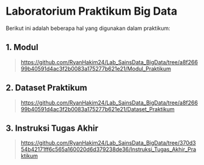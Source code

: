 # Laboratorium Praktikum Big Data

Berikut ini adalah beberapa hal yang digunakan dalam praktikum:

## 1. Modul

> https://github.com/RyanHakim24/Lab_SainsData_BigData/tree/a8f26699b40591d4ac3f2b0083a175277b621e21/Modul_Praktikum

## 2. Dataset Praktikum

> https://github.com/RyanHakim24/Lab_SainsData_BigData/tree/a8f26699b40591d4ac3f2b0083a175277b621e21/Dataset_Praktikum

## 3. Instruksi Tugas Akhir

> https://github.com/RyanHakim24/Lab_SainsData_BigData/tree/370d354b42171ff6c565a160020d6d379238de36/Instruksi_Tugas_Akhir_Praktikum



